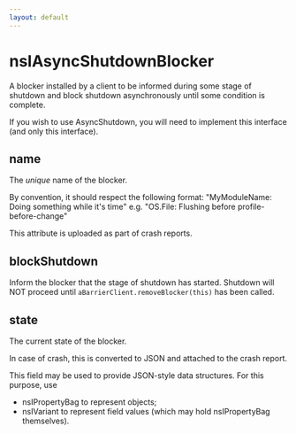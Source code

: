 ```yaml
---
layout: default
---
```


# nsIAsyncShutdownBlocker #

A blocker installed by a client to be informed during some stage of
shutdown and block shutdown asynchronously until some condition is
complete.

If you wish to use AsyncShutdown, you will need to implement this
interface (and only this interface).


## name ##

The *unique* name of the blocker.

By convention, it should respect the following format:
"MyModuleName: Doing something while it's time"
e.g.
"OS.File: Flushing before profile-before-change"

This attribute is uploaded as part of crash reports.


## blockShutdown ##

Inform the blocker that the stage of shutdown has started.
Shutdown will NOT proceed until `aBarrierClient.removeBlocker(this)`
has been called.


## state ##

The current state of the blocker.

In case of crash, this is converted to JSON and attached to
the crash report.

This field may be used to provide JSON-style data structures.
For this purpose, use
- nsIPropertyBag to represent objects;
- nsIVariant to represent field values (which may hold nsIPropertyBag
themselves).

